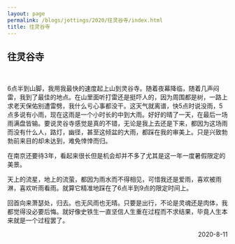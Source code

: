 ```yaml
---
layout: page
permalink: /blogs/jottings/2020/往灵谷寺/index.html
title: 往灵谷寺
---
```


## 往灵谷寺
<br>

6点半到山脚，我用我最快的速度起上山到灵谷寺。随着夜幕降临，随着几声闷雷，我到了最佳的地点。在山里面听打雷还是挺吓人的，因为周围都是树，一路上求老天保佑别遭雷劈，我什么亏心事都没干。这天气就离谱，快5点时说没雨，5点多说有小雨，现在这雨是一个小时长的中到大雨。好好的晴了一天，在最后一场雨满盘皆输。要说灵谷寺感觉是真的不错，无论是我上去还是下来，都因为这场雨而没有什么人，路灯，幽径，甚至这倾盆的大雨，都踩在我的审美上。只是兴致勃勃前来目的却未达到，难免悻悻而归。

在南京还要待3年，看起来很长但是机会却并不多了尤其是这一年一度暑假限定的美景。

天上的流星，地上的流萤，都因为雨水而不得相见，可惜我还是爱雨，喜欢被雨淋，喜欢听雨看雨。就算它精准地踩在了6点半到9点的限定时间上。

回首向来萧瑟处，归去。也无风雨也无晴。只要是出行，不论是灵魂还是肉体，我都觉得没必要后悔。就好像史铁生一直坚信人生重在过程而不求结果，毕竟人生本来就是一个过程罢了。

<p align="right">2020-8-11</p>